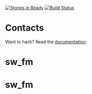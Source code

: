 [![Stories in Ready](https://badge.waffle.io/Phoxygen/sw_fm.png?label=ready&title=Ready)](https://waffle.io/Phoxygen/sw_fm)
[![Build Status](https://travis-ci.org/fxos/contacts.svg?branch=master)](https://travis-ci.org/fxos/contacts)

# Contacts

Want to hack? Read the [documentation](https://github.com/fxos/docs/wiki/Development-Setup).
# sw_fm
# sw_fm
